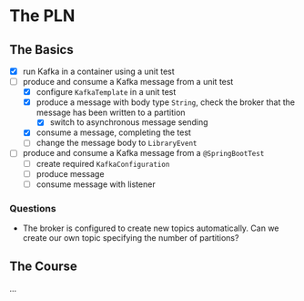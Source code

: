 # The PLN

## The Basics
- [x] run Kafka in a container using a unit test
- [ ] produce and consume a Kafka message from a unit test
  - [x] configure `KafkaTemplate` in a unit test
  - [x] produce a message with body type `String`, check the broker that the message has been written to a partition
    - [x] switch to asynchronous message sending
  - [x] consume a message, completing the test
  - [ ] change the message body to `LibraryEvent`
- [ ] produce and consume a Kafka message from a `@SpringBootTest`
  - [ ] create required `KafkaConfiguration`
  - [ ] produce message
  - [ ] consume message with listener

### Questions
- The broker is configured to create new topics automatically. Can we create our own topic specifying the number of partitions?

## The Course
...